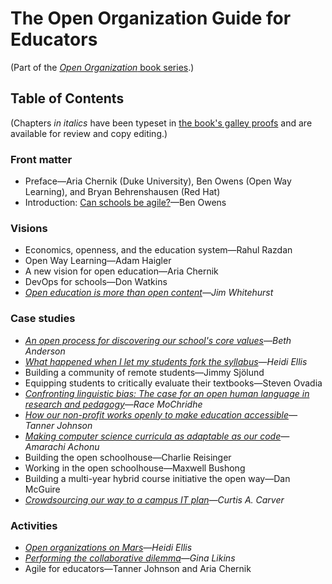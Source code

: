 # The Open Organization Guide for Educators

(Part of the [_Open Organization_ book series](https://opensource.com/open-organization/resources/book-series).)

## Table of Contents

(Chapters _in italics_ have been typeset in [the book's galley proofs](https://github.com/open-organization-ambassadors/open-org-educators-guide/blob/master/open_org_educators_guide_1_0.pdf) and are available for review and copy editing.)

### Front matter

- Preface—Aria Chernik (Duke University), Ben Owens (Open Way Learning), and Bryan Behrenshausen (Red Hat)
- Introduction: [Can schools be agile?](https://opensource.com/open-organization/19/4/education-culture-continuous-improvement)—Ben Owens

### Visions

- Economics, openness, and the education system—Rahul Razdan
- Open Way Learning—Adam Haigler
- A new vision for open education—Aria Chernik
- DevOps for schools—Don Watkins
- _[Open education is more than open content](https://opensource.com/open-organization/16/8/harnessing-power-open-education)—Jim Whitehurst_

### Case studies

- _[An open process for discovering our school's core values](https://opensource.com/open-organization/16/6/opening-discover-education-centers-core-values)—Beth Anderson_
- _[What happened when I let my students fork the syllabus](https://opensource.com/open-organization/18/11/making-course-syllabus-open)—Heidi Ellis_
- Building a community of remote students—Jimmy Sjölund
- Equipping students to critically evaluate their textbooks—Steven Ovadia
- _[Confronting linguistic bias: The case for an open human language in research and pedagogy](https://opensource.com/open-organization/19/4/open-language-for-open-education)—Race MoChridhe_
- _[How our non-profit works openly to make education accessible](https://opensource.com/open-organization/19/2/building-curriculahub)—Tanner Johnson_
- _[Making computer science curricula as adaptable as our code](https://opensource.com/open-organization/19/4/adaptable-curricula-computer-science)—Amarachi Achonu_
- Building the open schoolhouse—Charlie Reisinger
- Working in the open schoolhouse—Maxwell Bushong
- Building a multi-year hybrid course initiative the open way—Dan McGuire
- _[Crowdsourcing our way to a campus IT plan](https://opensource.com/open-organization/17/10/uab-100-wins-through-crowdsourcing)—Curtis A. Carver_

### Activities

- _[Open organizations on Mars](https://opensource.com/open-organization/18/1/imagining-open-communities)—Heidi Ellis_
- _[Performing the collaborative dilemma](https://opensource.com/education/16/6/candy-or-swag-game-teaching-open-source-kids)—Gina Likins_
- Agile for educators—Tanner Johnson and Aria Chernik
